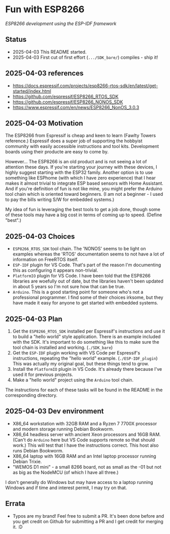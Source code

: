 # Fun with ESP8266

*ESP8266 development using the ESP-IDF framework*

## Status

* 2025-04-03 This README started.
* 2025-04-03 First cut of first effort (`.../SDK_bare/`) compiles - ship it!

## 2025-04-03 references

* <https://docs.espressif.com/projects/esp8266-rtos-sdk/en/latest/get-started/index.html>
* <https://github.com/espressif/ESP8266_RTOS_SDK>
* <https://github.com/espressif/ESP8266_NONOS_SDK>
* <https://www.espressif.com/en/news/ESP8266_NonOS_3.0.3>

## 2025-04-03 Motivation

The ESP8266 from Espressif is cheap and keen to learn (Fawlty Towers reference.) Espressif does a super job of supporting the hobbyist community with easily accessible instructions and tool kits. Development boards using their producte are easy to come by.

However... The ESP8266 is an old product and is not seeing a lot of attention these days. If you're starting your journey with these devices, I highly suggest starting with the ESP32 family. Another option is to use something like ESPhome (with which I have zero experience) that I hear makes it almost trivial to integrate ESP based sensors with Home Assistant. And if you're definition of fun is not like mine, you might prefer the Arduino tool chain which is oriented toward beginners. (I am not a beginner - I used to pay the bills writing S/W for embedded systems.)

My idea of fun is leveraging the best tools to get a job done, though some of these tools may have a big cost in terms of coming up to speed. (Define "best".)

## 2025-04-03 Choices

* `ESP8266_RTOS_SDK` tool chain. The 'NONOS' seems to be light on examples whereas the 'RTOS' documentation seems to not have a lot of information on FreeRTOS itself.
* `ESP-IDF` plugin for VS Code. That's part of the reason I'm documenting this as configuring it appears non-trivial.
* `PlatformIO` plugin for VS Code. I have been told that the ESP8266 libraries are woefully out of date, but the libraries haven't been updated in about 5 years so I'm not sure how that can be true.
* `Arduino`. This is a good starting point for someone who's not a professional programmer. I find some of their choices irksome, but they have made it easy for anyone to get started with embedded systems.

## 2025-04-03 Plan

1. Get the `ESP8266_RTOS_SDK` installed per Espressif's instructions and use it to build a "hello world" style application. There is an example included with the SDK. It's important to do something like this to make sure the tool chain is installed and working. (`./SDK_bare`)
1. Get the `ESP-IDF` plugin working with VS Code per Espressif's instructions, repeating the "hello world" example. (`./ESP-IDF_plugin`) This was actually my original goal, but these things tend to grow.
1. Install the `PlatformIO` plugin in VS Code. It's already there because I've used it for previous projects.
1. Make a "hello world" project using the `Arduino` tool chain.

The instructions for each of these tasks will be found in the README in the corresponding directory.

## 2025-04-03 Dev environment

* X86_64 workstation with 32GB RAM and a Ryzen 7 7700X processor and modern storage running Debian Bookworm.
* X86_64 headless server with ancient Xeon processors and 16GB RAM. (Can't do `Arduino` here but VS Code supports remote so that should work.) This will test that I have the instructions correct. This host also runs Debian Bookworm.
* X86_64 laptop with 16GB RAM and an Intel laptop processor running Debian Trixie.
* "WEMOS D1 mini" - a small 8266 board, not as small as the -01 but not as big as the NodeMCU (of which I have all three.)

I don't generally do Windows but may have access to a laptop running Windows and if time and interest permit, I may try on that.

## Errata

* Typos are my brand! Feel free to submit a PR. It's been done before and you get credit on Github for submitting a PR and I get credit for merging it. :D
